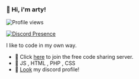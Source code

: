 ### 👋 Hi, i'm arty!
![Profile views](https://gpvc.arturio.dev/xarty)

[![Discord Presence](https://lanyard-profile-readme.vercel.app/api/567016794674561035)](https://discord.com/users/567016794674561035)


I like to code in my own way.

- 🔭 Click <a href="https://discord.gg/bulut" rel="nofollow">here</a> to join the free code sharing server. 
- 🧬 JS , HTML , PHP , CSS
- 💎 <a href="https://discordapp.com/users/567016794674561035" rel="nofollow">Look</a> my discord profile!


